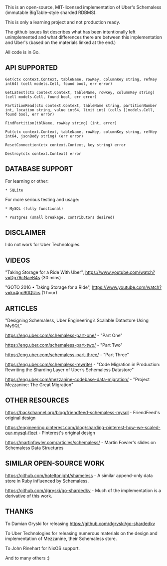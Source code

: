 This is an open-source, MIT-licensed implementation of Uber's Schemaless
(immutable BigTable-style sharded RDBMS). 

This is only a learning project and not production ready.

The github issues list describes what has been intentionally left unimplemented and
what differences there are between this implementation and Uber's (based on the materials
linked at the end.)

All code is in Go.

## API SUPPORTED

```
Get(ctx context.Context, tableName, rowKey, columnKey string, refKey int64) (cell models.Cell, found bool, err error)

GetLatest(ctx context.Context, tableName, rowKey, columnKey string) (cell models.Cell, found bool, err error)

PartitionRead(ctx context.Context, tableName string, partitionNumber int, location string, value int64, limit int) (cells []models.Cell, found bool, err error)

FindPartition(tblName, rowKey string) (int, error) 

Put(ctx context.Context, tableName, rowKey, columnKey string, refKey int64, jsonBody string) (err error)

ResetConnection(ctx context.Context, key string) error

Destroy(ctx context.Context) error
```

## DATABASE SUPPORT

For learning or other:

	* SQLite

For more serious testing and usage:

	* MySQL (fully functional)

	* Postgres (small breakage, contributors desired)

## DISCLAIMER

I do not work for Uber Technologies.

## VIDEOS

"Taking Storage for a Ride With Uber", https://www.youtube.com/watch?v=Dg76cNaeB4s (30 mins)

"GOTO 2016 • Taking Storage for a Ride", https://www.youtube.com/watch?v=kq4gp90QUcs (1 hour)

## ARTICLES

"Designing Schemaless, Uber Engineering’s Scalable Datastore Using MySQL"

https://eng.uber.com/schemaless-part-one/ - "Part One"

https://eng.uber.com/schemaless-part-two/ - "Part Two"

https://eng.uber.com/schemaless-part-three/ - "Part Three" 

https://eng.uber.com/schemaless-rewrite/ - "Code Migration in Production: Rewriting the Sharding Layer of Uber’s Schemaless Datastore"

https://eng.uber.com/mezzanine-codebase-data-migration/ - "Project Mezzanine: The Great Migration"

## OTHER RESOURCES

https://backchannel.org/blog/friendfeed-schemaless-mysql - FriendFeed's original design

https://engineering.pinterest.com/blog/sharding-pinterest-how-we-scaled-our-mysql-fleet - Pinterest's original design

https://martinfowler.com/articles/schemaless/ - Martin Fowler's slides on Schemaless Data Structures

## SIMILAR OPEN-SOURCE WORK

https://github.com/hoteltonight/shameless - A similar append-only data store in Ruby influenced by Schemaless.

https://github.com/dgryski/go-shardedkv - Much of the implementation is a derivative of this work.

## THANKS

To Damian Gryski for releasing https://github.com/dgryski/go-shardedkv

To Uber Technologies for releasing numerous materials on the design and
implementation of Mezzanine, their Schemaless store.

To John Rinehart for NixOS support.

And to many others :)

